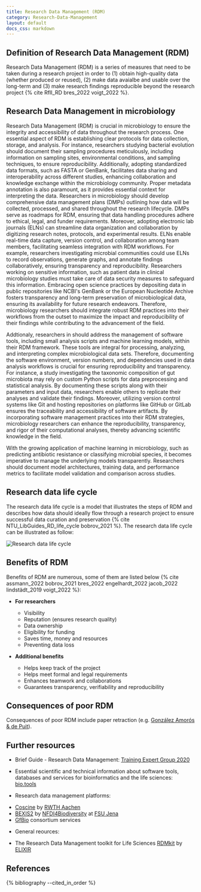 ```yaml
---
title: Research Data Management (RDM)
category: Research-Data-Management
layout: default
docs_css: markdown
---
```

## Definition of Research Data Management (RDM)
Research Data Management (RDM) is a series of measures that need to be taken during a research project in order to (1) obtain high-quality data (whether produced or reused), (2) make data avaialbe and usable over the long-term and (3) make research findings reproducible beyond the research project {% cite RfII_RD bres_2022 voigt_2022 %}.


## Research Data Management in microbiology

Research Data Management (RDM) is crucial in microbiology to ensure the integrity and accessibility of data throughout the research process. One essential aspect of RDM is establishing clear protocols for data collection, storage, and analysis. For instance, researchers studying bacterial evolution should document their sampling procedures meticulously, including information on sampling sites, environmental conditions, and sampling techniques, to ensure reproducibility. Additionally, adopting standardized data formats, such as FASTA or GenBank, facilitates data sharing and interoperability across different studies, enhancing collaboration and knowledge exchange within the microbiology community. Proper metadata annotation is also paramount, as it provides essential context for interpreting the data. Researchers in microbiology should develop comprehensive data management plans (DMPs) outlining how data will be collected, processed, and shared throughout the research lifecycle. DMPs serve as roadmaps for RDM, ensuring that data handling procedures adhere to ethical, legal, and funder requirements. Moreover, adopting electronic lab journals (ELNs) can streamline data organization and collaboration by digitizing research notes, protocols, and experimental results. ELNs enable real-time data capture, version control, and collaboration among team members, facilitating seamless integration with RDM workflows. For example, researchers investigating microbial communities could use ELNs to record observations, generate graphs, and annotate findings collaboratively, ensuring transparency and reproducibility. Researchers working on sensitive information, such as patient data in clinical microbiology studies must take care of data security measures to safeguard this information. Embracing open science practices by depositing data in public repositories like NCBI's GenBank or the European Nucleotide Archive fosters transparency and long-term preservation of microbiological data, ensuring its availability for future research endeavors. Therefore, microbiology researchers should integrate robust RDM practices into their workflows from the outset to maximize the impact and reproducibility of their findings while contributing to the advancement of the field. 

Addtionaly, researchers in should address the management of software tools, including small analysis scripts and machine learning models, within their RDM framework. These tools are integral for processing, analyzing, and interpreting complex microbiological data sets. Therefore, documenting the software environment, version numbers, and dependencies used in data analysis workflows is crucial for ensuring reproducibility and transparency. For instance, a study investigating the taxonomic composition of gut microbiota may rely on custom Python scripts for data preprocessing and statistical analysis. By documenting these scripts along with their parameters and input data, researchers enable others to replicate their analyses and validate their findings. Moreover, utilizing version control systems like Git and hosting repositories on platforms like GitHub or GitLab ensures the traceability and accessibility of software artifacts. By incorporating software management practices into their RDM strategies, microbiology researchers can enhance the reproducibility, transparency, and rigor of their computational analyses, thereby advancing scientific knowledge in the field.

With the growing application of machine learning in microbiology, such as predicting antibiotic resistance or classifying microbial species, it becomes imperative to manage the underlying models transparently. Researchers should document model architectures, training data, and performance metrics to facilitate model validation and comparison across studies. 

## Research data life cycle
The research data life cycle is a model that illustrates the steps of RDM and describes how data should ideally flow through a research project to ensure successful data curation and preservation {% cite NTU_LibGuides_RD_life_cycle bobrov_2021 %}. The research data life cycle can be illustrated as follow: 

![Research data life cycle](/nfdi4microbiota-knowledge-base/assets/img/research_data_life_cycle.png)

## Benefits of RDM

Benefits of RDM are numerous, some of them are listed below {% cite assmann_2022 bobrov_2021 bres_2022 engelhardt_2022 jacob_2022 lindstädt_2019 voigt_2022 %}:

* **For researchers**
    * Visibility
    * Reputation (ensures research quality)
    * Data ownership
    * Eligibility for funding
    * Saves time, money and resources
    * Preventing data loss

* **Additional benefits**
    * Helps keep track of the project
    * Helps meet formal and legal requirements
    * Enhances teamwork and collaborations
    * Guarantees transparency, verifiability and reproducibility

## Consequences of poor RDM
Consequences of poor RDM include paper retraction (e.g. [González Amorós & de Puit](https://doi.org/10.1016/j.scijus.2015.04.005)).

## Further resources
* Brief Guide - Research Data Management: [Training Expert Group 2020](https://doi.org/10.5281/zenodo.4000989)
* Essential scientific and technical information about software tools, databases and services for bioinformatics and the life sciences: [bio.tools](https://bio.tools/)
  
* Research data management platforms:
- [Coscine](https://coscine.de/) by [RWTH Aachen](https://www.rwth-aachen.de)
- [BEXIS2](https://demo.bexis2.uni-jena.de) by [NFDI4Biodiversity](https://www.nfdi4biodiversity.org/en/) at [FSU Jena](https://www.uni-jena.de)
- [GfBio](https://www.gfbio.org) consortium services
  
* General reources:
- The Research Data Management toolkit for Life Sciences [RDMkit](https://rdmkit.elixir-europe.org) by [ELIXIR](https://elixir-europe.org)

## References
{% bibliography --cited_in_order %}
